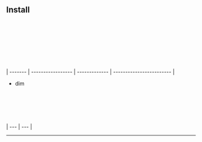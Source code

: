 


## Install


```sh
```








```js

```



```js
```



```js
```




```js



```






```js



```



```js
```



| ------- | ----------------- | ------------- | ------------------------ |



* dim













```


```







```


```







```sh
```





```sh
```






| --- | --- |  





</a>



***


